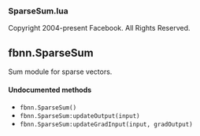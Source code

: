 

### SparseSum.lua ###

Copyright 2004-present Facebook. All Rights Reserved.

<a name="fbnn.SparseSum.dok"></a>


## fbnn.SparseSum ##

Sum module for sparse vectors.


#### Undocumented methods ####

<a name="fbnn.SparseSum"></a>
 * `fbnn.SparseSum()`
<a name="fbnn.SparseSum:updateOutput"></a>
 * `fbnn.SparseSum:updateOutput(input)`
<a name="fbnn.SparseSum:updateGradInput"></a>
 * `fbnn.SparseSum:updateGradInput(input, gradOutput)`
